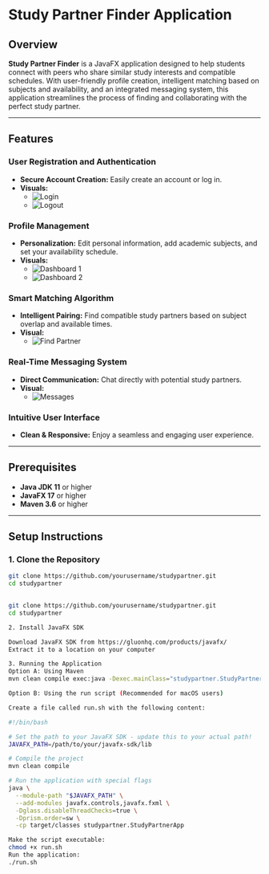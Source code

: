 # Study Partner Finder Application

## Overview

**Study Partner Finder** is a JavaFX application designed to help students connect with peers who share similar study interests and compatible schedules. With user-friendly profile creation, intelligent matching based on subjects and availability, and an integrated messaging system, this application streamlines the process of finding and collaborating with the perfect study partner.

---

## Features

### User Registration and Authentication
- **Secure Account Creation:** Easily create an account or log in.
- **Visuals:**
  - ![Login](https://github.com/user-attachments/assets/efebde00-0678-4a9a-ab9f-9ad327ae726d)
  - ![Logout](https://github.com/user-attachments/assets/18afb8a9-98f0-441b-98d5-383fbb065161)

### Profile Management
- **Personalization:** Edit personal information, add academic subjects, and set your availability schedule.
- **Visuals:**
  - ![Dashboard 1](https://github.com/user-attachments/assets/ce845b10-4adf-4174-97b7-1dbc27585ac6)
  - ![Dashboard 2](https://github.com/user-attachments/assets/022e18ea-9fa4-4ab0-91a2-a515af8bf471)

### Smart Matching Algorithm
- **Intelligent Pairing:** Find compatible study partners based on subject overlap and available times.
- **Visual:**
  - ![Find Partner](https://github.com/user-attachments/assets/c9b67403-b42a-49e2-a715-8d7ca73dc187)

### Real-Time Messaging System
- **Direct Communication:** Chat directly with potential study partners.
- **Visual:**
  - ![Messages](https://github.com/user-attachments/assets/7a0d64d3-b195-4deb-8049-246c8562017c)

### Intuitive User Interface
- **Clean & Responsive:** Enjoy a seamless and engaging user experience.

---

## Prerequisites

- **Java JDK 11** or higher
- **JavaFX 17** or higher
- **Maven 3.6** or higher

---

## Setup Instructions

### 1. Clone the Repository

```bash
git clone https://github.com/yourusername/studypartner.git
cd studypartner

   
git clone https://github.com/yourusername/studypartner.git
cd studypartner

2. Install JavaFX SDK

Download JavaFX SDK from https://gluonhq.com/products/javafx/
Extract it to a location on your computer

3. Running the Application
Option A: Using Maven
mvn clean compile exec:java -Dexec.mainClass="studypartner.StudyPartnerApp"

Option B: Using the run script (Recommended for macOS users)

Create a file called run.sh with the following content:

#!/bin/bash

# Set the path to your JavaFX SDK - update this to your actual path!
JAVAFX_PATH=/path/to/your/javafx-sdk/lib

# Compile the project
mvn clean compile

# Run the application with special flags
java \
  --module-path "$JAVAFX_PATH" \
  --add-modules javafx.controls,javafx.fxml \
  -Dglass.disableThreadChecks=true \
  -Dprism.order=sw \
  -cp target/classes studypartner.StudyPartnerApp

Make the script executable:
chmod +x run.sh
Run the application:
./run.sh
